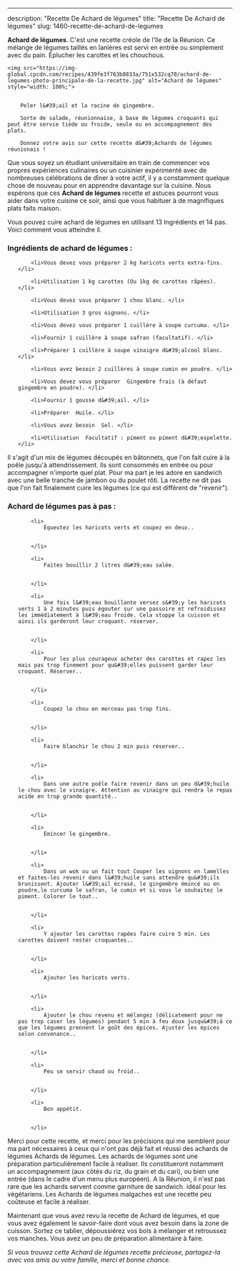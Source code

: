 ---
description: "Recette De Achard de légumes"
title: "Recette De Achard de légumes"
slug: 1460-recette-de-achard-de-legumes

<p>
	<strong>Achard de légumes</strong>. 
	C&#39;est une recette créole de l&#39;île de la Réunion. Ce mélange de légumes taillés en lanières est servi en entrée ou simplement avec du pain. Eplucher les carottes et les chouchous.
</p>
<p>
	
	<img src="https://img-global.cpcdn.com/recipes/439fe3f763b8833a/751x532cq70/achard-de-legumes-photo-principale-de-la-recette.jpg" alt="Achard de légumes" style="width: 100%;">
	
	
		Peler l&#39;ail et la racine de gingembre.
	
		Sorte de salade, réunionnaise, à base de légumes croquants qui peut être servie tiède ou froide, seule ou en accompagnement des plats.
	
		Donnez votre avis sur cette recette d&#39;Achards de légumes réunionais !
	
</p>

Que vous soyez un étudiant universitaire en train de commencer vos propres expériences culinaires ou un cuisinier expérimenté avec de nombreuses célébrations de dîner à votre actif, il y a constamment quelque chose de nouveau pour en apprendre davantage sur la cuisine. Nous espérons que ces <strong> Achard de légumes </strong> recette et astuces pourront vous aider dans votre cuisine ce soir, ainsi que vous habituer à de magnifiques plats faits maison.

<!--inarticleads1-->

Vous pouvez cuire achard de légumes en utilisant 13 Ingrédients et 14 pas. Voici comment vous atteindre il.

<h3>Ingrédients de achard de légumes :</h3>

<ol>
	
		<li>Vous devez vous préparer 2 kg haricots verts extra-fins. </li>
	
		<li>Utilisation 1 kg carottes (Ou 1kg de carottes râpées). </li>
	
		<li>Vous devez vous préparer 1 chou blanc. </li>
	
		<li>Utilisation 3 gros oignons. </li>
	
		<li>Vous devez vous préparer 1 cuillère à soupe curcuma. </li>
	
		<li>Fournir 1 cuillère à soupe safran (facultatif). </li>
	
		<li>Préparer 1 cuillère à soupe vinaigre d&#39;alcool blanc. </li>
	
		<li>Vous avez besoin 2 cuillères à soupe cumin en poudre. </li>
	
		<li>Vous devez vous préparer  Gingembre frais (à défaut gingembre en poudre). </li>
	
		<li>Fournir 1 gousse d&#39;ail. </li>
	
		<li>Préparer  Huile. </li>
	
		<li>Vous avez besoin  Sel. </li>
	
		<li>Utilisation  Facultatif : piment ou piment d&#39;espelette. </li>
	
</ol>

Il s&#39;agit d&#39;un mix de légumes découpés en bâtonnets, que l&#39;on fait cuire à la poêle jusqu&#39;à attendrissement. Ils sont consommés en entrée ou pour accompagner n&#39;importe quel plat. Pour ma part je les adore en sandwich avec une belle tranche de jambon ou du poulet rôti. La recette ne dit pas que l&#39;on fait finalement cuire les légumes (ce qui est différent de &#34;revenir&#34;). 

<!--inarticleads2-->

<h3>Achard de légumes pas à pas :</h3>

<ol>
	
		<li>
			Équeutez les haricots verts et coupez en deux..
			
			
		</li>
	
		<li>
			Faites bouillir 2 litres d&#39;eau salée.
			
			
		</li>
	
		<li>
			Une fois l&#39;eau bouillante versez s&#39;y les haricots verts 1 à 2 minutes puis égouter sur une passoire et refroidissez les immédiatement à l&#39;eau froide. Cela stoppe la cuisson et ainsi ils garderont leur croquant. réserver.
			
			
		</li>
	
		<li>
			Pour les plus courageux acheter des carottes et rapez les mais pas trop finement pour qu&#39;elles puissent garder leur croquant. Réserver..
			
			
		</li>
	
		<li>
			Coupez le chou en morceau pas trop fins.
			
			
		</li>
	
		<li>
			Faire blanchir le chou 2 min puis réserver..
			
			
		</li>
	
		<li>
			Dans une autre poêle faire revenir dans un peu d&#39;huile le chou avec le vinaigre. Attention au vinaigre qui rendra le repas acide en trop grande quantité..
			
			
		</li>
	
		<li>
			Émincer le gingembre.
			
			
		</li>
	
		<li>
			Dans un wok ou un fait tout Couper les oignons en lamelles et faites-les revenir dans l&#39;huile sans attendre qu&#39;ils brunissent. Ajouter l&#39;ail écrasé, le gingembre émincé ou en poudre,le curcuma le safran, le cumin et si vous le souhaitez le piment. Colorer le tout..
			
			
		</li>
	
		<li>
			Y ajouter les carottes rapées faire cuire 5 min. Les carottes doivent rester croquantes..
			
			
		</li>
	
		<li>
			Ajouter les haricots verts.
			
			
		</li>
	
		<li>
			Ajouter le chou revenu et mélangez (délicatement pour ne pas trop caser les légumes) pendant 5 min à feu doux jusqu&#39;à ce que les légumes prennent le goût des épices. Ajuster les épices selon convenance..
			
			
		</li>
	
		<li>
			Peu se servir chaud ou froid..
			
			
		</li>
	
		<li>
			Bon appétit.
			
			
		</li>
	
</ol>

Merci pour cette recette, et merci pour les précisions qui me semblent pour ma part nécessaires à ceux qui n&#39;ont pas déjà fait et réussi des achards de légumes Achards de légumes. Les achards de légumes sont une préparation particulièrement facile à réaliser. Ils constitueront notamment un accompagnement (aux côtés du riz, du grain et du cari), ou bien une entrée (dans le cadre d&#39;un menu plus européen). A la Réunion, il n&#39;est pas rare que les achards servent comme garniture de sandwich. idéal pour les végétariens. Les Achards de légumes malgaches est une recette peu coûteuse et facile à réaliser. 

<!--inarticleads1-->

<p>
Maintenant que vous avez revu la recette de Achard de légumes, et que vous avez également le savoir-faire dont vous avez besoin dans la zone de cuisson. Sortez ce tablier, dépoussiérez vos bols à mélanger et retroussez vos manches. Vous avez un peu de préparation alimentaire à faire.
</p>

<p>
<i>Si vous trouvez cette Achard de légumes recette précieuse, partagez-la avec vos amis ou votre famille, merci et bonne chance.</i>
</p>
